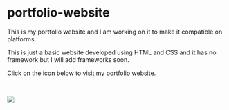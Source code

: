 # portfolio-website

This is my portfolio website and I am working on it to make it compatible on platforms.


This is just a basic website developed using HTML and CSS and it has no framework but I will add frameworks soon.


Click on the icon below to visit my portfolio website.

</br>

<a style="padding-right:8px;" href="https://soumyajoy01.github.io/portfolio-website/" target="_blank"> <img src="https://img.icons8.com/fluent/50/000000/resume-website.png"/> </a>
